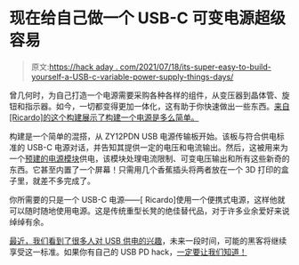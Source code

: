 # 现在给自己做一个 USB-C 可变电源超级容易

> 原文:[https://hack aday . com/2021/07/18/its-super-easy-to-build-yourself-a-USB-c-variable-power-supply-things-days/](https://hackaday.com/2021/07/18/its-super-easy-to-build-yourself-a-usb-c-variable-power-supply-these-days/)

曾几何时，为自己打造一个电源需要采购各种各样的组件，从变压器到晶体管、旋钮和指示器。如今，一切都变得更加一体化，这有助于你快速做出一些东西。[来自[Ricardo]的这个构建展示了构建一个电源是多么简单。](https://ricardodeazambuja.com/electronics/2021/07/05/usb-c_regulated_power_supply/)

构建是一个简单的混搭，从 ZY12PDN USB 电源传输板开始。该板与符合供电标准的 USB-C 电源对话，并告知其提供一定的电压和电流输出。然后，这被用来为一个[预建的电源模块](https://www.amazon.co.uk/gp/product/B01I9LQIU2/?pldnSite=1)供电，该模块处理电流限制、可变电压输出和所有这些新奇的东西。它甚至内置了一个屏幕！只需用几个香蕉插头将两者放在一个 3D 打印的盒子里，就差不多完成了。

你所需要的只是一个 USB-C 电源——[ Ricardo]使用一个便携式电源，这样他就可以随时随地使用电源。这是传统重型长凳的绝佳替代品，对于许多业余爱好来说绰绰有余。

[最近，我们看到了很多人对 USB 供电的兴趣](https://hackaday.com/2021/01/16/usb-c-programmable-power-supply-for-any-project/)，未来一段时间，可能的黑客将继续享受这一标准。如果你有自己的 USB PD hack，[一定要让我们知道！](http://hackaday.com/submit-a-tip)
